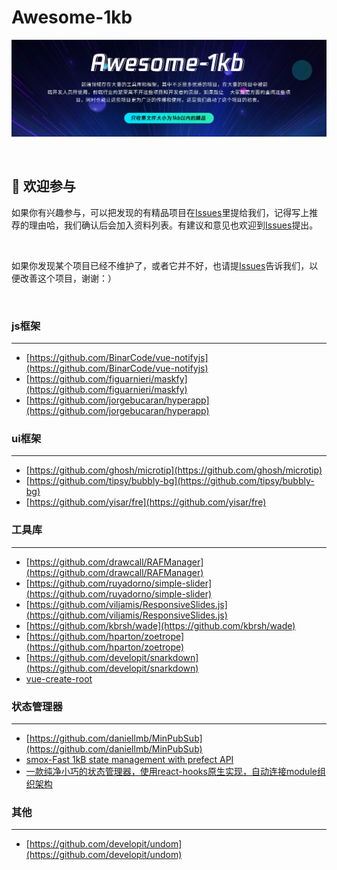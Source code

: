 # Awesome-1kb

![](https://github.com/tnfe/awesome-1kb/blob/master/banner.png?raw=true)

<br />

##  :clap: 欢迎参与​

如果你有兴趣参与，可以把发现的有精品项目在[Issues](https://github.com/Tnfe/awesome-1kb/issues)里提给我们，记得写上推荐的理由哈，我们确认后会加入资料列表。有建议和意见也欢迎到[Issues](https://github.com/Tnfe/awesome-1kb/issues)提出。

<br />

如果你发现某个项目已经不维护了，或者它并不好，也请提[Issues](https://github.com/Tnfe/awesome-1kb/issues)告诉我们，以便改善这个项目，谢谢：）

<br />

### js框架

------
* [https://github.com/BinarCode/vue-notifyjs](https://github.com/BinarCode/vue-notifyjs)
* [https://github.com/figuarnieri/maskfy](https://github.com/figuarnieri/maskfy)
* [https://github.com/jorgebucaran/hyperapp](https://github.com/jorgebucaran/hyperapp)


### ui框架

------
* [https://github.com/ghosh/microtip](https://github.com/ghosh/microtip)
* [https://github.com/tipsy/bubbly-bg](https://github.com/tipsy/bubbly-bg)
* [https://github.com/yisar/fre](https://github.com/yisar/fre)


### 工具库

------
* [https://github.com/drawcall/RAFManager](https://github.com/drawcall/RAFManager)
* [https://github.com/ruyadorno/simple-slider](https://github.com/ruyadorno/simple-slider)
* [https://github.com/viljamis/ResponsiveSlides.js](https://github.com/viljamis/ResponsiveSlides.js)
* [https://github.com/kbrsh/wade](https://github.com/kbrsh/wade)
* [https://github.com/hparton/zoetrope](https://github.com/hparton/zoetrope)
* [https://github.com/developit/snarkdown](https://github.com/developit/snarkdown)
* [vue-create-root](https://github.com/any86/vue-create-root)

### 状态管理器

------
* [https://github.com/daniellmb/MinPubSub](https://github.com/daniellmb/MinPubSub)
* [smox-Fast 1kB state management with prefect API](https://github.com/132yse/smox)
* [一款纯净小巧的状态管理器，使用react-hooks原生实现，自动连接module组织架构](https://github.com/tnfe/clean-state)


### 其他

------
* [https://github.com/developit/undom](https://github.com/developit/undom)

